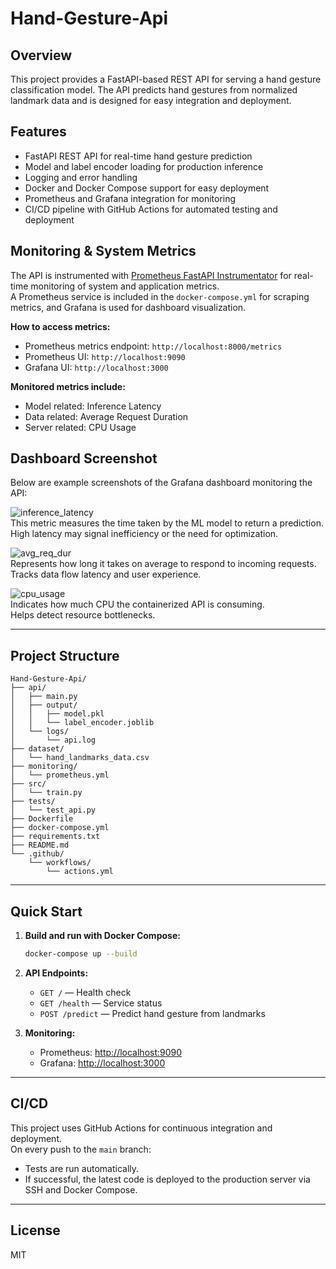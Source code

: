 # Hand-Gesture-Api

## Overview
This project provides a FastAPI-based REST API for serving a hand gesture classification model. The API predicts hand gestures from normalized landmark data and is designed for easy integration and deployment.

## Features
- FastAPI REST API for real-time hand gesture prediction
- Model and label encoder loading for production inference
- Logging and error handling
- Docker and Docker Compose support for easy deployment
- Prometheus and Grafana integration for monitoring
- CI/CD pipeline with GitHub Actions for automated testing and deployment

## Monitoring & System Metrics
The API is instrumented with [Prometheus FastAPI Instrumentator](https://github.com/trallard/prometheus-fastapi-instrumentator) for real-time monitoring of system and application metrics.  
A Prometheus service is included in the `docker-compose.yml` for scraping metrics, and Grafana is used for dashboard visualization.

**How to access metrics:**
- Prometheus metrics endpoint: `http://localhost:8000/metrics`
- Prometheus UI: `http://localhost:9090`
- Grafana UI: `http://localhost:3000`

**Monitored metrics include:**
- Model related: Inference Latency	
- Data related: Average Request Duration
- Server related: CPU Usage

## Dashboard Screenshot

Below are example screenshots of the Grafana dashboard monitoring the API:

![inference_latency](https://github.com/user-attachments/assets/975cbaeb-228a-4481-9de8-3780806fd48e)  
This metric measures the time taken by the ML model to return a prediction.  
High latency may signal inefficiency or the need for optimization.

![avg_req_dur](https://github.com/user-attachments/assets/a892b0be-eff0-473f-b439-e342c4157036)  
Represents how long it takes on average to respond to incoming requests.  
Tracks data flow latency and user experience.

![cpu_usage](https://github.com/user-attachments/assets/91cedaf2-5086-488c-8e0b-dd39a297013d)  
Indicates how much CPU the containerized API is consuming.  
Helps detect resource bottlenecks.

---

## Project Structure

```
Hand-Gesture-Api/
├── api/
│   ├── main.py
│   ├── output/
│   │   ├── model.pkl
│   │   └── label_encoder.joblib
│   └── logs/
│       └── api.log
├── dataset/
│   └── hand_landmarks_data.csv
├── monitoring/
│   └── prometheus.yml
├── src/
│   └── train.py
├── tests/
│   └── test_api.py
├── Dockerfile
├── docker-compose.yml
├── requirements.txt
├── README.md
└── .github/
    └── workflows/
        └── actions.yml
```

---

## Quick Start

1. **Build and run with Docker Compose:**
    ```sh
    docker-compose up --build
    ```

2. **API Endpoints:**
    - `GET /` — Health check
    - `GET /health` — Service status
    - `POST /predict` — Predict hand gesture from landmarks

3. **Monitoring:**
    - Prometheus: [http://localhost:9090](http://localhost:9090)
    - Grafana: [http://localhost:3000](http://localhost:3000)

---

## CI/CD

This project uses GitHub Actions for continuous integration and deployment.  
On every push to the `main` branch:
- Tests are run automatically.
- If successful, the latest code is deployed to the production server via SSH and Docker Compose.

---

## License
MIT